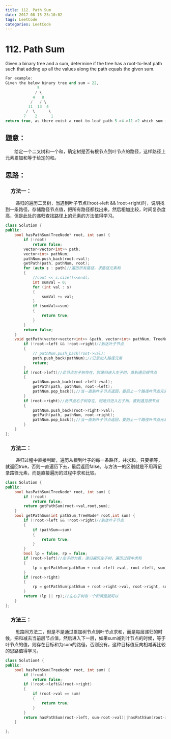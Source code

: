 ```yaml
---
title: 112. Path Sum
date: 2017-08-15 23:10:02
tags: LeetCode
categories: LeetCode
---
```


# 112. Path Sum

 Given a binary tree and a sum, determine if the tree has a root-to-leaf path such that adding up all the values along the path equals the given sum.

```c++
For example:
Given the below binary tree and sum = 22,
              5
             / \
            4   8
           /   / \
          11  13  4
         /  \      \
        7    2      1
return true, as there exist a root-to-leaf path 5->4->11->2 which sum is 22.
```

<!--more-->

## 题意：

　　给定一个二叉树和一个和，确定树是否有根节点到叶节点的路径，这样路径上元素累加和等于给定的和。

## 思路：

### 　方法一：

　　 递归的遍历二叉树，当遇到叶子节点(!root->left && !root->right)时，说明找到一条路径，存储路径节点值，把所有路径都找出来，然后相加比较，时间复杂度高，但是此处的递归查找路径上的元素的方法值得学习。

```c++
class Solution {
public:
	bool hasPathSum(TreeNode* root, int sum) {
		if (!root)
			return false;
		vector<vector<int>> path;
		vector<int> pathNum;
		pathNum.push_back(root->val);
		getPath(path, pathNum, root);
		for (auto s : path)//遍历所有路径，求路径元素和
		{
			//cout << s.size()<<endl;
			int sumVal = 0;
			for (int val : s)
			{
				sumVal += val;
			}
			if (sumVal==sum)
			{
				return true;
			}
		}
		return false;
	}
	void getPath(vector<vector<int>> &path, vector<int> pathNum, TreeNode* root) {
		if (!root->left && !root->right)//到达叶子节点
		{
			// pathNum.push_back(root->val);
			path.push_back(pathNum);//记录加入路径元素
			return;
		}
		if (root->left)//此节点左子树存在，则递归进入左子树，直到遇见根节点
		{
			pathNum.push_back(root->left->val);
			getPath(path, pathNum, root->left);
			pathNum.pop_back();//当一直到叶子节点返回，要把上一个路径叶节点元素弹出路径集合
		}
		if (root->right)//此节点右子树存在，则递归进入右子树，直到遇见根节点
		{
			pathNum.push_back(root->right->val);
			getPath(path, pathNum, root->right);
			pathNum.pop_back();//当一直到叶子节点返回，要把上一个路径叶节点元素弹出路径集合
		}
	}
};
```

### 　方法二：

　　 递归过程中直接判断，遍历从根到叶子的每一条路径，并求和。只要相等，就返回true，否则一直遍历下去，最后返回false。与方法一的区别就是不用再记录路径元素，而是直接遍历的过程中求和比较。

```c++
class Solution {
public:
	bool hasPathSum(TreeNode* root, int sum) {
		if (!root)
			return false;
		return getPathSum(root->val,root,sum);
	}
	bool getPathSum(int pathSum,TreeNode* root,int sum) {
		if (!root->left && !root->right)//到达叶子节点
		{
			if (pathSum==sum)
			{
				return true;
			}
		}
		bool lp = false, rp = false;
		if (root->left)//左子树为着，递归遍历左子树，遍历过程中求和
		{
			lp = getPathSum(pathSum + root->left->val, root->left, sum);
		}
		if (root->right)
		{
			rp = getPathSum(pathSum + root->right->val, root->right, sum);
		}
		return (lp || rp);//左右子树有一个和满足就可以
	}
};
```

### 　方法三：

　　 思路同方法二，但是不是通过累加树节点到叶节点求和，而是每层递归的时候，把和减去当前层节点值，然后进入下一层，如果sum减到叶节点的时候，等于叶节点的值，则存在目标和为sum的路径，否则没有，这种目标值反向相减再比较的思路值得学习。

```c++
class Solution4 {
public:
	bool hasPathSum(TreeNode* root, int sum) {
		if (!root)
			return false;
		if (!root->left&&!root->right)
		{
			if (root->val == sum)
			{
				return true;
			}
		}
		return hasPathSum(root->left, sum-root->val)||hasPathSum(root->right,sum-root->val);
	}
	
};
```

